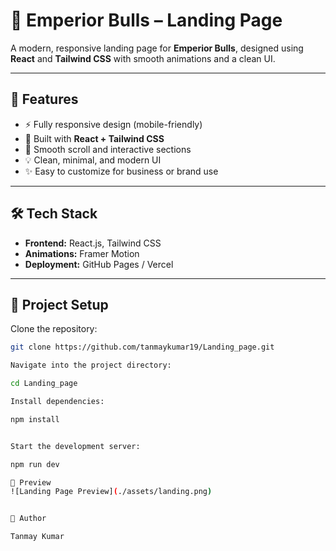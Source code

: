 # 🐂 Emperior Bulls – Landing Page

A modern, responsive landing page for **Emperior Bulls**, designed using **React** and **Tailwind CSS** with smooth animations and a clean UI.

---

## 🚀 Features
- ⚡ Fully responsive design (mobile-friendly)
- 🎨 Built with **React + Tailwind CSS**
- 🧭 Smooth scroll and interactive sections
- 💡 Clean, minimal, and modern UI
- ✨ Easy to customize for business or brand use

---

## 🛠️ Tech Stack
- **Frontend:** React.js, Tailwind CSS
- **Animations:** Framer Motion
- **Deployment:** GitHub Pages / Vercel

---

## 📂 Project Setup

Clone the repository:
```bash
git clone https://github.com/tanmaykumar19/Landing_page.git

Navigate into the project directory:

cd Landing_page

Install dependencies:

npm install


Start the development server:

npm run dev

📸 Preview
![Landing Page Preview](./assets/landing.png)


💬 Author

Tanmay Kumar





